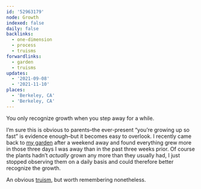```yaml
---
id: '52963179'
node: Growth
indexed: false
daily: false
backlinks:
  - one-dimension
  - process
  - truisms
forwardlinks:
  - garden
  - truisms
updates:
  - '2021-09-08'
  - '2021-11-10'
places:
  - 'Berkeley, CA'
  - 'Berkeley, CA'
---
```


You only recognize growth when you step away for a while.

I’m sure this is obvious to parents–the ever-present “you’re growing up so fast” is evidence enough–but it becomes easy to overlook. I recently came back to [my garden](garden.md) after a weekend away and found everything grew more in those three days I was away than in the past three weeks prior. Of course the plants hadn’t _actually_ grown any more than they usually had, I just stopped observing them on a daily basis and could therefore better recognize the growth.

An obvious [truism](truisms.md), but worth remembering nonetheless.
